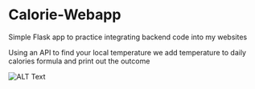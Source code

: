 # Calorie-Webapp
Simple Flask app to practice integrating backend code into my websites

Using an API to find your local temperature we add temperature to daily calories formula and print out the outcome

![ALT Text](https://i.ibb.co/tqb3L3t/Flask-app.png)

